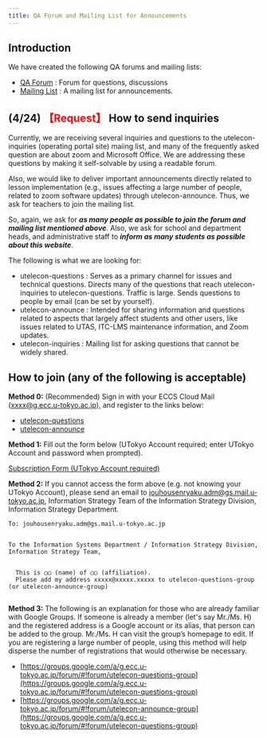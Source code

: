 ```yaml
---
title: QA Forum and Mailing List for Announcements
---
```


Introduction
---------------------------

We have created the following QA forums and mailing lists:

* [QA Forum](https://groups.google.com/a/g.ecc.u-tokyo.ac.jp/forum/#!forum/utelecon-questions-group) : Forum for questions, discussions
* [Mailing List](https://groups.google.com/a/g.ecc.u-tokyo.ac.jp/forum/#!forum/utelecon-announce-group) : A mailing list for announcements.

(4/24) <font color="red">【Request】</font> How to send inquiries
---------------------------

Currently, we are receiving several inquiries and questions to the utelecon-inquiries (operating portal site) maiing list, and many of the frequently asked question are about zoom and Microsoft Office. We are addressing these questions by making it self-solvable by using a readable forum.

Also, we would like to deliver important announcements directly related to lesson implementation (e.g., issues affecting a large number of people, related to zoom software updates) through utelecon-announce. Thus, we ask for teachers to join the mailing list.

So, again, we ask for ***as many people as possible to join the forum and mailing list mentioned above***.
Also, we ask for school and department heads, and administrative staff to ***inform as many students as possible about this website***.

The following is what we are looking for:

  * utelecon-questions : Serves as a primary channel for issues and technical questions. Directs many of the questions that reach utelecon-inquiries to utelecon-questions. Traffic is large. Sends questions to people by email (can be set by yourself).
 * utelecon-announce : Intended for sharing information and questions related to aspects that largely affect students and other users, like issues related to UTAS, ITC-LMS maintenance information, and Zoom updates.
  * utelecon-inquiries : Mailing list for asking questions that cannot be widely shared.

How to join (any of the following is acceptable)
---------------------------

**Method 0:** (Recommended) Sign in with your ECCS Cloud Mail (xxxx@g.ecc.u-tokyo.ac.jp), and register to the links below:

* [utelecon-questions](https://groups.google.com/a/g.ecc.u-tokyo.ac.jp/forum/#!forum/utelecon-questions-group)
* [utelecon-announce](https://groups.google.com/a/g.ecc.u-tokyo.ac.jp/forum/#!forum/utelecon-announce-group)

**Method 1:** Fill out the form below (UTokyo Account required; enter UTokyo Account and password when prompted).

<a href="https://forms.office.com/Pages/ResponsePage.aspx?id=T6978HAr10eaAgh1yvlMhI_ifmf7qdFDpTYBBcm0ltJUMFJEVjVPVFdVM0VZNUlVRlNJRk5ROU9OSC4u" target="_blank"> Subscription Form (UTokyo Account required) </a>

**Method 2:** If you cannot access the form above (e.g. not knowing your UTokyo Account), please send an email to jouhousenryaku.adm@gs.mail.u-tokyo.ac.jp, Information Strategy Team of the Information Strategy Division, Information Strategy Department.
```
To: jouhousenryaku.adm@gs.mail.u-tokyo.ac.jp


To the Information Systems Department / Information Strategy Division, Information Strategy Team,


  This is ◯◯ (name) of ◯◯ (affiliation).
  Please add my address xxxxx@xxxxx.xxxxx to utelecon-questions-group (or utelecon-announce-group)
  
```

**Method 3:** The following is an explanation for those who are already familiar with Google Groups. If someone is already a member (let's say Mr./Ms. H) and the registered address is a Google account or its alias, that person can be added to the group.  Mr./Ms. H can visit the group’s homepage to edit.  If you are registering a large number of people, using this method will help disperse the number of registrations that would otherwise be necessary. 

* [https://groups.google.com/a/g.ecc.u-tokyo.ac.jp/forum/#!forum/utelecon-questions-group](https://groups.google.com/a/g.ecc.u-tokyo.ac.jp/forum/#!forum/utelecon-questions-group)
* [https://groups.google.com/a/g.ecc.u-tokyo.ac.jp/forum/#!forum/utelecon-announce-group](https://groups.google.com/a/g.ecc.u-tokyo.ac.jp/forum/#!forum/utelecon-questions-group)


